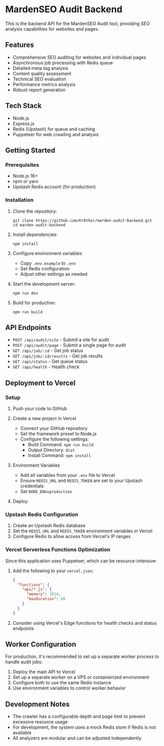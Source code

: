 # MardenSEO Audit Backend

This is the backend API for the MardenSEO Audit tool, providing SEO analysis capabilities for websites and pages.

## Features

- Comprehensive SEO auditing for websites and individual pages
- Asynchronous job processing with Redis queue
- Detailed meta tag analysis
- Content quality assessment
- Technical SEO evaluation
- Performance metrics analysis
- Robust report generation

## Tech Stack

- Node.js
- Express.js
- Redis (Upstash) for queue and caching
- Puppeteer for web crawling and analysis

## Getting Started

### Prerequisites

- Node.js 16+
- npm or yarn
- Upstash Redis account (for production)

### Installation

1. Clone the repository:
   ```
   git clone https://github.com/Kr8thor/marden-audit-backend.git
   cd marden-audit-backend
   ```

2. Install dependencies:
   ```
   npm install
   ```

3. Configure environment variables:
   - Copy `.env.example` to `.env`
   - Set Redis configuration
   - Adjust other settings as needed

4. Start the development server:
   ```
   npm run dev
   ```

5. Build for production:
   ```
   npm run build
   ```

## API Endpoints

- `POST /api/audit/site` - Submit a site for audit
- `POST /api/audit/page` - Submit a single page for audit
- `GET /api/job/:id` - Get job status
- `GET /api/job/:id/results` - Get job results
- `GET /api/status` - Get queue status
- `GET /api/health` - Health check

## Deployment to Vercel

### Setup

1. Push your code to GitHub

2. Create a new project in Vercel
   - Connect your GitHub repository
   - Set the framework preset to Node.js
   - Configure the following settings:
     - Build Command: `npm run build`
     - Output Directory: `dist`
     - Install Command: `npm install`

3. Environment Variables
   - Add all variables from your `.env` file to Vercel
   - Ensure `REDIS_URL` and `REDIS_TOKEN` are set to your Upstash credentials
   - Set `NODE_ENV=production`

4. Deploy

### Upstash Redis Configuration

1. Create an Upstash Redis database
2. Set the `REDIS_URL` and `REDIS_TOKEN` environment variables in Vercel
3. Configure Redis to allow access from Vercel's IP ranges

### Vercel Serverless Functions Optimization

Since this application uses Puppeteer, which can be resource-intensive:

1. Add the following to your `vercel.json`:
   ```json
   {
     "functions": {
       "api/*.js": {
         "memory": 1024,
         "maxDuration": 60
       }
     }
   }
   ```

2. Consider using Vercel's Edge functions for health checks and status endpoints

## Worker Configuration

For production, it's recommended to set up a separate worker process to handle audit jobs:

1. Deploy the main API to Vercel
2. Set up a separate worker on a VPS or containerized environment
3. Configure both to use the same Redis instance
4. Use environment variables to control worker behavior

## Development Notes

- The crawler has a configurable depth and page limit to prevent excessive resource usage
- For development, the system uses a mock Redis store if Redis is not available
- All analyzers are modular and can be adjusted independently